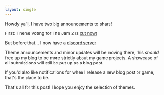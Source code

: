 ```yaml
---
layout: single
---
```


Howdy ya'll, I have two big announcements to share!

First: Theme voting for The Jam 2 is [out now!](https://forms.gle/XzJWG9rTFuoyrpKBA)

But before that... I now have a [discord server](https://discord.gg/YUECSUHHM8)

Theme announcements and minor updates will be moving there, this *should* free up my blog to be more strictly about my game projects. A showcase of all submissions will still be put up as a blog post.

If you'd also like notifications for when I release a new blog post or game, that's the place to be.

That's all for this post! I hope you enjoy the selection of themes.